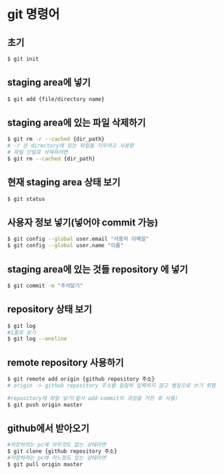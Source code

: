 # git 명령어

## 초기
```bash
$ git init
```

## staging area에 넣기
```bash
$ git add {file/directory name}
```
## staging area에 있는 파일 삭제하기
```bash
$ git rm -r --cached {dir_path}
# -r 은 directory에 있는 파일들 지우려고 사용함
# 파일 단일로 삭제하려면
$ git rm --cached {dir_path}
```
## 현재 staging area 상태 보기
```bash
$ git status
```
## 사용자 정보 넣기(넣어야 commit 가능)
```bash
$ git config --global user.email "사용자 이메일"
$ git config --global user.name "이름"
```

## staging area에 있는 것들 repository 에 넣기
```bash
$ git commit -m "주석달기"
```

## repository 상태 보기
```bash
$ git log
#1줄로 보기
$ git log --oneline
```

## remote repository 사용하기
```bash
$ git remote add origin {github repository 주소}
# origin -> github repository 주소를 일일히 입력하지 않고 별칭으로 쓰기 위함

#repository에 파일 넣기(앞서 add-commit의 과정을 거친 후 사용)
$ git push origin master
```

## github에서 받아오기
```bash
#저장하려는 pc에 아무것도 없는 상태라면
$ git clone {github repository 주소}
#저장하려는 pc에 어느정도 있는 상태라면
$ git pull origin master
```
